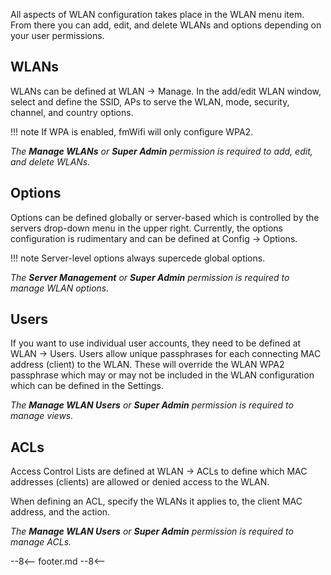 All aspects of WLAN configuration takes place in the WLAN menu item. From there you can add, edit, and delete WLANs and options depending on your user permissions.

## WLANs
WLANs can be defined at WLAN → Manage. In the add/edit WLAN window, select and define the SSID, APs to serve the WLAN, mode, security, channel, and country options.

!!! note
    If WPA is enabled, fmWifi will only configure WPA2.

_The **Manage WLANs** or **Super Admin** permission is required to add, edit, and delete WLANs._


## Options
Options can be defined globally or server-based which is controlled by the servers drop-down menu in the upper right. Currently, the options configuration is rudimentary and can be defined at Config → Options.

!!! note
    Server-level options always supercede global options.

_The **Server Management** or **Super Admin** permission is required to manage WLAN options._


## Users
If you want to use individual user accounts, they need to be defined at WLAN → Users. Users allow unique passphrases for each connecting MAC address (client) to the WLAN. These will override the WLAN WPA2 passphrase which may or may not be included in the WLAN configuration which can be defined in the Settings.

_The **Manage WLAN Users** or **Super Admin** permission is required to manage views._


## ACLs
Access Control Lists are defined at WLAN → ACLs to define which MAC addresses (clients) are allowed or denied access to the WLAN.

When defining an ACL, specify the WLANs it applies to, the client MAC address, and the action.

_The **Manage WLAN Users** or **Super Admin** permission is required to manage ACLs._

--8<--
footer.md
--8<--
